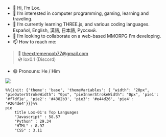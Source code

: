 - 👋 Hi, I’m Lox.
- 👀 I’m interested in computer programming, gaming, learning and traveling.
- 🌱 I’m currently learning THREE.js, and various coding languages. Español, English, 漢語, 日本語, Русский.
- 💞️ I’m looking to collaborate on a web-based MMORPG I'm developing.
- 📫 How to reach me:
> 📧 theextremenoob77@gmail.com   
> 💿 lox0.1 (Discord)
- 😄 Pronouns: He / Him

<img align="center" src="https://github-readme-stats.vercel.app/api?username=Lox-01&count_private=true&show_icons=true&include_all_commits=true" />

```mermaid
%%{init: {'theme': 'base', 'themeVariables': { "width": "20px", "pieOuterStrokeWidth": "0px", "pieInnerStrokeWidth": "0px", 'pie1': '#f7df1e', 'pie2': '#4382b3', 'pie3': '#e44d26', 'pie4': '#264de4'}}}%%
pie
    title Lox-01's Top Languages
    "Javascript" : 58.57
    "Python" : 29.34
    "HTML" : 8.97
    "CSS" : 3.11
```
